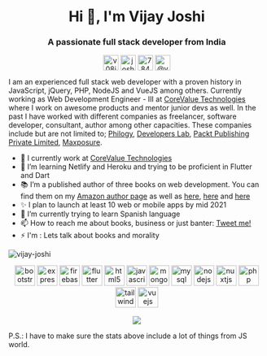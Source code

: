 <h1 align="center">Hi 👋, I'm Vijay Joshi</h1>
<h3 align="center">A passionate full stack developer from India</h3>


<p align="center">
<a href="https://twitter.com/v08i" target="blank"><img align="center" src="https://cdn.jsdelivr.net/npm/simple-icons@3.0.1/icons/twitter.svg" alt="v08i" height="30" width="30" /></a>
<a href="https://linkedin.com/in/joshivijay" target="blank"><img align="center" src="https://cdn.jsdelivr.net/npm/simple-icons@3.0.1/icons/linkedin.svg" alt="joshivijay" height="30" width="30" /></a>
<a href="https://stackoverflow.com/users/7849343" target="blank"><img align="center" src="https://cdn.jsdelivr.net/npm/simple-icons@3.0.1/icons/stackoverflow.svg" alt="7849343" height="30" width="30" /></a>
<a href="https://medium.com/@v08i" target="blank"><img align="center" src="https://cdn.jsdelivr.net/npm/simple-icons@3.0.1/icons/medium.svg" alt="@v08i" height="30" width="30" /></a>
</p>



<p> I am an experienced full stack web developer with a proven history in JavaScript, jQuery, PHP, NodeJS and VueJS among others. Currently working as Web Development Engineer - III at <a href="https://www.corevaluetech.com/" target="_blank" >CoreValue Technologies</a> where I work on awesome products and mentor junior devs as well. In the past I have worked with different companies as freelancer, software developer, consultant, author among other capacities. These companies include but are not limited to; 
	<a href="http://philogy.com/" target="_blank" class="btn-link">Philogy</a>,
	<a href="http://developerslab.in/ target="_blank" class="btn-link">Developers Lab</a>,
	<a href="https://www.packtpub.com/" target="_blank" class="btn-link">Packt Publishing Private Limited</a>,
	<a href="https://maxposuremedia.com/"  target="_blank" class="btn-link">Maxposure</a>.
  </p>



   <ul>
        <li>🔭 I currently work at <a href="https://www.corevaluetech.com/" target="_blank" class="btn-link" >CoreValue Technologies</a></li>
        <li>🌱 I’m learning Netlify and Heroku and trying to be proficient in Flutter and Dart</li>
	<li>📚 I’m a published author of three books on web development. You can find them on my <a href="https://www.amazon.com/Vijay-Joshi/e/B008M2N5C8" target="_blank">Amazon author page</a> as well as <a href="https://www.packtpub.com/in/web-development/php-jquery-cookbook">here</a>, <a href="https://www.packtpub.com/in/programming/the-php-workshop#tab-label-product.info.authors.tab">here</a> and <a href="https://www.packtpub.com/in/web-development/mastering-jquery-ui">here</a></li>
        <li>✨ I plan to launch at least 10 web or mobile apps by mid 2021</li>
        <li>👯 I’m currently trying to learn Spanish language</li>
        <li>📫 How to reach me about books, business or just banter: <a href="https://twitter.com/v08i">Tweet me!</a></li>
        <li>⚡ I'm : Lets talk about books and morality</li>
  </ul>


<p align="left"> <img src="https://komarev.com/ghpvc/?username=vijay-joshi" alt="vijay-joshi" /> </p>


<p> </p>



<p align="center">
	<img src="https://devicons.github.io/devicon/devicon.git/icons/bootstrap/bootstrap-plain.svg" alt="bootstrap" width="40" height="40"/> 
	<img src="https://devicons.github.io/devicon/devicon.git/icons/express/express-original-wordmark.svg" alt="express" width="40" height="40"/> 
	<img src="https://www.vectorlogo.zone/logos/firebase/firebase-icon.svg" alt="firebase" width="40" height="40"/> 
	<img src="https://www.vectorlogo.zone/logos/flutterio/flutterio-icon.svg" alt="flutter" width="40" height="40"/> 
	<img src="https://devicons.github.io/devicon/devicon.git/icons/html5/html5-original-wordmark.svg" alt="html5" width="40" height="40"/> 
	<img src="https://devicons.github.io/devicon/devicon.git/icons/javascript/javascript-original.svg" alt="javascript" width="40" height="40"/> 
	<img src="https://devicons.github.io/devicon/devicon.git/icons/mongodb/mongodb-original-wordmark.svg" alt="mongodb" width="40" height="40"/> 
	<img src="https://devicons.github.io/devicon/devicon.git/icons/mysql/mysql-original-wordmark.svg" alt="mysql" width="40" height="40"/> 
	<img src="https://devicons.github.io/devicon/devicon.git/icons/nodejs/nodejs-original-wordmark.svg" alt="nodejs" width="40" height="40"/> 
	<img src="https://www.vectorlogo.zone/logos/nuxtjs/nuxtjs-icon.svg" alt="nuxtjs" width="40" height="40"/> 
	<img src="https://devicons.github.io/devicon/devicon.git/icons/php/php-original.svg" alt="php" width="40" height="40"/> 
	<img src="https://www.vectorlogo.zone/logos/tailwindcss/tailwindcss-icon.svg" alt="tailwind" width="40" height="40"/> 
	<img src="https://devicons.github.io/devicon/devicon.git/icons/vuejs/vuejs-original-wordmark.svg" alt="vuejs" width="40" height="40"/>
</p>




<p align = "center">
  <!-- <img src = "https://github-readme-stats.vercel.app/api?username=vijay-joshi&show_icons=true"> -->
  <img src = "https://github-readme-stats.vercel.app/api/top-langs/?username=vijay-joshi">
</p>

P.S.: I have to make sure the stats above include a lot of things from JS world.
